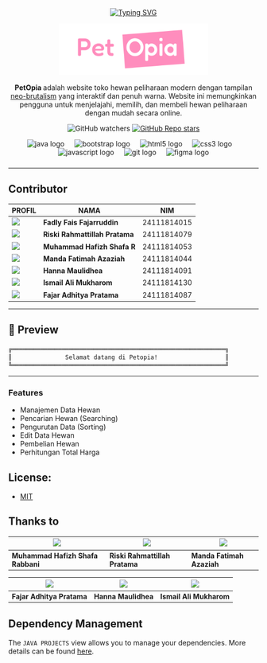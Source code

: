 

<div align='center'>
  <a  href="https://git.io/typing-svg">
<img src="https://readme-typing-svg.herokuapp.com?font=Fredoka&weight=100&size=40&pause=1000&color=F727D5&center=true&vCenter=true&width=435&height=60&lines=Welcome+to+PetOpia!" alt="Typing SVG" />
</a>
</div>

<p align="center">
  <img src="https://github.com/FaizNation/petOpia/blob/dev/src/main/resources/static/asset/logo3.png?raw=true" width="300" alt="Home Screenshot">
</p>


<p align='center'>
<strong>
  PetOpia
</strong> adalah website toko hewan peliharaan modern dengan tampilan <a href='https://www.nngroup.com/articles/neobrutalism/'>neo-brutalism</a> yang interaktif dan penuh warna. Website ini memungkinkan pengguna untuk menjelajahi, memilih, dan membeli hewan peliharaan dengan mudah secara online.
</p>

<p align='center'>
  <img alt="GitHub watchers" src="https://img.shields.io/github/watchers/FaizNation/petOpia">
  <a href="#"><img alt="GitHub Repo stars" src="https://img.shields.io/github/stars/FaizNation/petOpia" /></a>
</p>

<div align="center">
  <img src="https://cdn.jsdelivr.net/gh/devicons/devicon/icons/java/java-original.svg" height="40" alt="java logo"  />
  <img width="12" />
  <img src="https://cdn.jsdelivr.net/gh/devicons/devicon/icons/bootstrap/bootstrap-original.svg" height="40" alt="bootstrap logo"  />
  <img width="12" />
  <img src="https://cdn.jsdelivr.net/gh/devicons/devicon/icons/html5/html5-original.svg" height="40" alt="html5 logo"  />
  <img width="12" />
  <img src="https://cdn.simpleicons.org/css3/1572B6" height="40" alt="css3 logo"  />
  <img width="12" />
  <img src="https://cdn.jsdelivr.net/gh/devicons/devicon/icons/javascript/javascript-original.svg" height="40" alt="javascript logo"  />
  <img width="12" />
  <img src="https://cdn.jsdelivr.net/gh/devicons/devicon/icons/git/git-original.svg" height="40" alt="git logo"  />
  <img width="12" />
  <img src="https://cdn.jsdelivr.net/gh/devicons/devicon/icons/figma/figma-original.svg" height="40" alt="figma logo"  />
</div>



###


---

##  Contributor
|PROFIL |NAMA | NIM |
|-|-------|--------|
| [<img src="https://avatars.githubusercontent.com/u/178456352?v=4" width="50"/>](https://github.com/FaizNation) |**Fadly Fais Fajarruddin** | 24111814015 |
| [<img src="https://avatars.githubusercontent.com/u/207812064?v=4" width="50"/>](https://github.com/rahmatsigma) |**Riski Rahmattillah Pratama** | 24111814079 |
| [<img src="https://avatars.githubusercontent.com/u/189825677?v=4" width="50"/>](https://github.com/Apissr) |**Muhammad Hafizh Shafa R** | 24111814053 |
| [<img src="https://avatars.githubusercontent.com/u/207877704?v=4" width="50"/>](https://github.com/mandaazaziah) |**Manda Fatimah Azaziah** | 24111814044 |
| [<img src="https://avatars.githubusercontent.com/u/207872670?v=4" width="50"/>](https://github.com/maulidhea) |**Hanna Maulidhea** | 24111814091 |
| [<img src="https://avatars.githubusercontent.com/u/200033565?v=4" width="50"/>](https://github.com/IlDarkCloud) |**Ismail Ali Mukharom** | 24111814130 |
| [<img src="https://avatars.githubusercontent.com/u/208164527?v=4" width="50"/>](https://github.com/DitPrata03) |**Fajar Adhitya Pratama** | 24111814087 |

---
## 📸 Preview
```
╔════════════════════════════════════════════════════════════╗
║               Selamat datang di Petopia!                   ║
╚════════════════════════════════════════════════════════════╝
```
---
### Features
- Manajemen Data Hewan  
- Pencarian Hewan (Searching)   
- Pengurutan Data (Sorting)  
- Edit Data Hewan 
- Pembelian Hewan 
- Perhitungan Total Harga 


## License: 
- [MIT](https://choosealicense.com/licenses/mit/)

## Thanks to

| [<img src="https://avatars.githubusercontent.com/u/189825677?v=4" width="250"/>](https://github.com/Apissr) | [<img src="https://avatars.githubusercontent.com/u/207812064?v=4" width="250"/>](https://github.com/rahmatsigma) |[<img src="https://avatars.githubusercontent.com/u/207877704?v=4" width="250"/>](https://github.com/mandaazaziah)  |
| --- | --- | --- |
| **Muhammad Hafizh Shafa Rabbani** | **Riski Rahmattillah Pratama** | **Manda Fatimah Azaziah** |

| [<img src="https://avatars.githubusercontent.com/u/208164527?v=4" width="250"/>](https://github.com/DitPrata03) |[<img src="https://avatars.githubusercontent.com/u/207872670?v=4" width="250"/>](https://github.com/maulidhea) | [<img src="https://avatars.githubusercontent.com/u/200033565?v=4" width="250"/>](https://github.com/IlDarkCloud) |
| --- | --- | --- |
| **Fajar Adhitya Pratama** | **Hanna Maulidhea** | **Ismail Ali Mukharom** |

## Dependency Management

The `JAVA PROJECTS` view allows you to manage your dependencies. More details can be found [here](https://github.com/microsoft/vscode-java-dependency#manage-dependencies).
